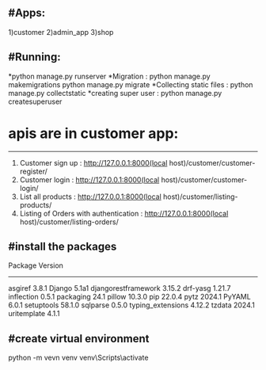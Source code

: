 #Apps:
----------------
1)customer
2)admin_app
3)shop


#Running:
------------
*python manage.py runserver
*Migration : python manage.py makemigrations
             python manage.py migrate
*Collecting static files : python manage.py collectstatic
*creating super user : python manage.py createsuperuser



# apis are in customer app:
---------------------------------
1) Customer sign up : http://127.0.0.1:8000(local host)/customer/customer-register/
2) Customer login :  http://127.0.0.1:8000(local host)/customer/customer-login/
3) List all products : http://127.0.0.1:8000(local host)/customer/listing-products/
4) Listing of Orders with authentication : http://127.0.0.1:8000(local host)/customer/listing-orders/



#install the packages
------------------------------------------------
Package             Version
------------------- -------
asgiref             3.8.1
Django              5.1a1
djangorestframework 3.15.2
drf-yasg            1.21.7
inflection          0.5.1
packaging           24.1
pillow              10.3.0
pip                 22.0.4
pytz                2024.1
PyYAML              6.0.1
setuptools          58.1.0
sqlparse            0.5.0
typing_extensions   4.12.2
tzdata              2024.1
uritemplate         4.1.1


#create virtual environment
-----------------------------
python -m vevn venv
venv\Scripts\activate
